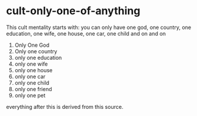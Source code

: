 # cult-only-one-of-anything
This cult mentality starts with: you can only have one god, one country, one education, one wife, one house, one car, one child and on and on

1. Only One God
2. Only one country
3. only one education
4. only one wife
5. only one house
6. only one car
7. only one child
8. only one friend
9. only one pet

everything after this is derived from this source.

